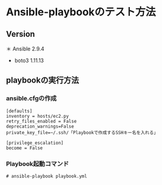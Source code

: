 # Ansible-playbookのテスト方法

## Version

＊ Ansible 2.9.4
* boto3 1.11.13

## playbookの実行方法

### ansible.cfgの作成

```
[defaults]
inventory = hosts/ec2.py
retry_files_enabled = False
deprecation_warnings=False
private_key_file=~/.ssh/「Playbookで作成するSSHキー名を入れる」

[privilege_escalation]
become = False
```

### Playbook起動コマンド

```
# ansible-playbook playbook.yml
```
